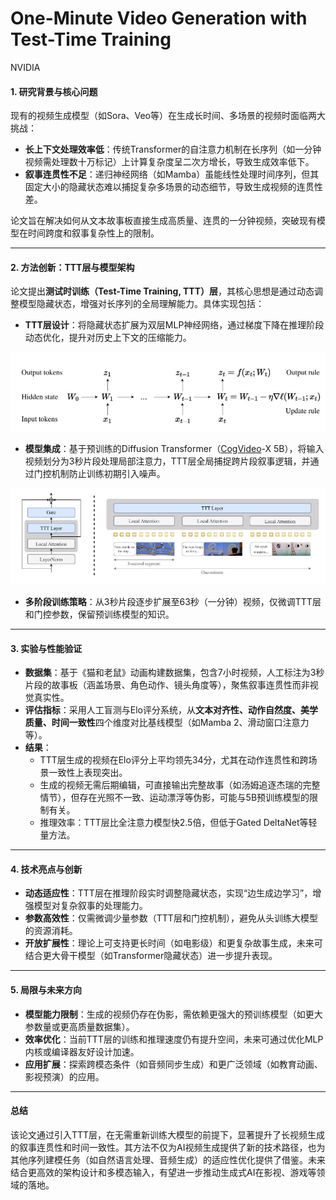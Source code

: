 # One-Minute Video Generation with Test-Time Training

NVIDIA

#### 1. **研究背景与核心问题**
现有的视频生成模型（如Sora、Veo等）在生成长时间、多场景的视频时面临两大挑战：  
- **长上下文处理效率低**：传统Transformer的自注意力机制在长序列（如一分钟视频需处理数十万标记）上计算复杂度呈二次方增长，导致生成效率低下。  
- **叙事连贯性不足**：递归神经网络（如Mamba）虽能线性处理时间序列，但其固定大小的隐藏状态难以捕捉复杂多场景的动态细节，导致生成视频的连贯性差。  

论文旨在解决如何从文本故事板直接生成高质量、连贯的一分钟视频，突破现有模型在时间跨度和叙事复杂性上的限制。

---

#### 2. **方法创新：TTT层与模型架构**
论文提出**测试时训练（Test-Time Training, TTT）层**，其核心思想是通过动态调整模型隐藏状态，增强对长序列的全局理解能力。具体实现包括：  
- **TTT层设计**：将隐藏状态扩展为双层MLP神经网络，通过梯度下降在推理阶段动态优化，提升对历史上下文的压缩能力。  

![](./assets/80-2.png)

- **模型集成**：基于预训练的Diffusion Transformer（[CogVideo](./81.md)-X 5B），将输入视频划分为3秒片段处理局部注意力，TTT层全局捕捉跨片段叙事逻辑，并通过门控机制防止训练初期引入噪声。  

![](./assets/80-3.png)

- **多阶段训练策略**：从3秒片段逐步扩展至63秒（一分钟）视频，仅微调TTT层和门控参数，保留预训练模型的知识。  

---

#### 3. **实验与性能验证**
- **数据集**：基于《猫和老鼠》动画构建数据集，包含7小时视频，人工标注为3秒片段的故事板（涵盖场景、角色动作、镜头角度等），聚焦叙事连贯性而非视觉真实性。  
- **评估指标**：采用人工盲测与Elo评分系统，从**文本对齐性、动作自然度、美学质量、时间一致性**四个维度对比基线模型（如Mamba 2、滑动窗口注意力等）。  
- **结果**：  
  - TTT层生成的视频在Elo评分上平均领先34分，尤其在动作连贯性和跨场景一致性上表现突出。  
  - 生成的视频无需后期编辑，可直接输出完整故事（如汤姆追逐杰瑞的完整情节），但存在光照不一致、运动漂浮等伪影，可能与5B预训练模型的限制有关。  
  - 推理效率：TTT层比全注意力模型快2.5倍，但低于Gated DeltaNet等轻量方法。  

---

#### 4. **技术亮点与创新**
- **动态适应性**：TTT层在推理阶段实时调整隐藏状态，实现“边生成边学习”，增强模型对复杂叙事的处理能力。  
- **参数高效性**：仅需微调少量参数（TTT层和门控机制），避免从头训练大模型的资源消耗。  
- **开放扩展性**：理论上可支持更长时间（如电影级）和更复杂故事生成，未来可结合更大骨干模型（如Transformer隐藏状态）进一步提升表现。  

---

#### 5. **局限与未来方向**
- **模型能力限制**：生成的视频仍存在伪影，需依赖更强大的预训练模型（如更大参数量或更高质量数据集）。  
- **效率优化**：当前TTT层的训练和推理速度仍有提升空间，未来可通过优化MLP内核或编译器友好设计加速。  
- **应用扩展**：探索跨模态条件（如音频同步生成）和更广泛领域（如教育动画、影视预演）的应用。  

---

#### 总结
该论文通过引入TTT层，在无需重新训练大模型的前提下，显著提升了长视频生成的叙事连贯性和时间一致性。其方法不仅为AI视频生成提供了新的技术路径，也为其他序列建模任务（如自然语言处理、音频生成）的适应性优化提供了借鉴。未来结合更高效的架构设计和多模态输入，有望进一步推动生成式AI在影视、游戏等领域的落地。